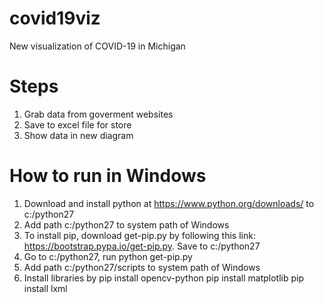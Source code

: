 # covid19viz
New visualization of COVID-19 in Michigan

# Steps
1. Grab data from goverment websites
2. Save to excel file for store
3. Show data in new diagram

# How to run in Windows
1. Download and install python at https://www.python.org/downloads/ to c:/python27
2. Add path c:/python27 to system path of Windows
3. To install pip, download get-pip.py by following this link: https://bootstrap.pypa.io/get-pip.py. Save to c:/python27
4. Go to c:/python27, run python get-pip.py
5. Add path c:/python27/scripts to system path of Windows
6. Install libraries by 
     pip install opencv-python
     pip install matplotlib
     pip install lxml
